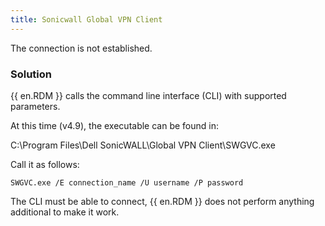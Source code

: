 ```yaml
---
title: Sonicwall Global VPN Client
---
```

The connection is not established.
### Solution
{{ en.RDM }} calls the command line interface (CLI) with supported parameters.  

At this time (v4.9), the executable can be found in:  

C:\Program Files\Dell SonicWALL\Global VPN Client\SWGVC.exe  

Call it as follows:  

`SWGVC.exe /E connection_name /U username /P password`  

The CLI must be able to connect, {{ en.RDM }} does not perform anything additional to make it work.

